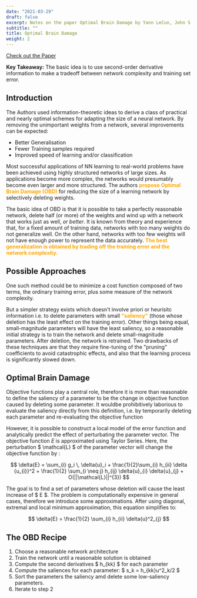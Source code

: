 ```yaml
---
date: "2021-03-29"
draft: false
excerpt: Notes on the paper Optimal Brain Damage by Yann LeCun, John S. Denker and Sara A. Solla
subtitle: ""
title: Optimal Brain Damage
weight: 2
---
```


[Check out the Paper](https://papers.nips.cc/paper/1989/file/6c9882bbac1c7093bd25041881277658-Paper.pdf)

**Key Takeaway:** The basic idea is to use second-order derivative information to make a tradeoff between network complexity and training set error.

## Introduction 

The Authors used information-theoretic ideas to derive a class of practical and nearly optimal schemes for adapting the size of a neural network. By removing the unimportant weights from a network, several improvements can be expected:

- Better Generalisation
- Fewer Training samples required
- Improved speed of learning and/or classification

Most successful applications of NN learning to real-world problems have been achieved using highly structured networks of large sizes. As applications become more complex, the networks would presumably become even larger and more structured. The authors <span style="color:orange">**propose Optimal Brain Damage (OBD)**</span> for reducing the size of a learning network by selectively deleting weights.

The basic idea of OBD is that it is possible to take a perfectly reasonable network, delete half (or more) of the weights and wind up with a network that works just as well, *or better*. It is known from theory and experience that, for a fixed amount of training data, networks with too many weights do not generalize well. On the other hand, networks with too few weights will not have enough power to represent the data accurately. <span style="color:orange"> **The best generalization is obtained by trading off the training error and the network complexity.**</span>

## Possible Approaches

One such method could be to minimize a cost function composed of two terms, the ordinary training error, plus some measure of the network complexity. 

But a simpler strategy exists which doesn't involve priori or heurisitc information i.e. to delete parameters with small <span style="color:orange">**"saliency"**</span> (those whose deletion has the least effect on the training error). Other things being equal, small-magnitude parameters will have the least saliency, so a reasonable initial strategy is to train the network and delete small-magnitude parameters. After deletion, the network is retrained. Two drawbacks of these techniques are that they require fine-tuning of the "pruning" coefficients to avoid catastrophic effects, and also that the learning process is significantly slowed down.

## Optimal Brain Damage

Objective functions play a central role, therefore it is more than reasonable to define the saliency of a parameter to be the change in objective function caused by deleting some parameter. It wouldbe prohibitively laborious to evaluate the saliency directly from this definition, i.e. by temporarily deleting each parameter and re-evaluating the objective function

However, it is possible to construct a local model of the error function and analytically predict the effect of perturbating the parameter vector. The objective function $E$ is approximated using Taylor Series. Here, the perturbation $ \mathcal{L} $ of the parameter vector will change the objective function by :

$$
\delta{E} = \sum_{i} g_i  \, \delta{u}_i + \frac{1}{2}\sum_{i} h_{ii} \delta {u_{i}}^2 + \frac{1}{2} \sum_{i \neq j} h_{ij} \delta{u}_{i} \delta{u}_{j} + O(||\mathcal{L}||^{3})
$$

The goal is to find a set of parameters whose deletion will cause the least increase of $ E $. The problem is computationally expensive in general cases, therefore we introduce some approximations. After using diagonal, extremal and local minimum approximation, this equation simplifies to:

$$
\delta{E} = \frac{1}{2} \sum_{i} h_{ii} \delta{u}^2_{j}
$$

## The OBD Recipe

1. Choose a reasonable network architecture
2. Train the network until a reasonable solution is obtained
3. Compute the second derivatives $ h_{kk} $ for each parameter
4. Compute the saliences for each parameter: $ s_k = h_{kk}u^2_k/2 $
5. Sort the parameters the saliency amd delete some low-saliency parameters.
6. Iterate to step 2
